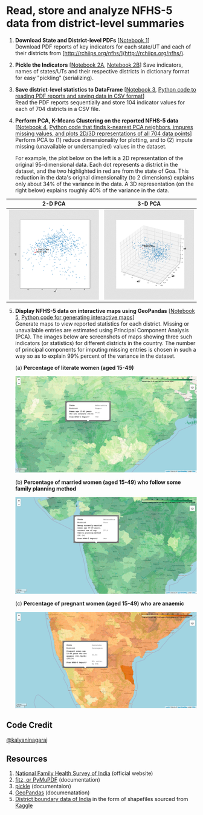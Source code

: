 # Read, store and analyze NFHS-5 data from district-level summaries

1. __Download State and District-level PDFs__ [[Notebook 1](https://nbviewer.org/github/kalyaninagaraj/NFHS5/blob/main/NOTEBOOKS/1_DownloadPDFs.ipynb)]  
   Download PDF reports of key indicators for each state/UT and each of their districts from [http://rchiips.org/nfhs/](http://rchiips.org/nfhs/).
   
2. __Pickle the Indicators__ [[Notebook 2A](https://nbviewer.org/github/kalyaninagaraj/NFHS5/blob/main/NOTEBOOKS/2A_PickleIndicators.ipynb), [Notebook 2B](https://nbviewer.org/github/kalyaninagaraj/NFHS5/blob/main/NOTEBOOKS/2B_Questions.ipynb)]
   Save indicators, names of states/UTs and their respective districts in dictionary format for easy "pickling" (serializing).  
   
3. __Save district-level statistics to DataFrame__ [[Notebook 3](https://nbviewer.org/github/kalyaninagaraj/NFHS5/blob/main/NOTEBOOKS/3_WriteToDataFrame.ipynb), [Python code to reading PDF reports and saving data in CSV format](CODE/NFHS5.py)]  
   Read the PDF reports sequentially and store 104 indicator values for each of 704 districts in a CSV file.
   
4. __Perform PCA, K-Means Clustering on the reported NFHS-5 data__ [[Notebook 4](https://github.com/kalyaninagaraj/NFHS5/blob/main/NOTEBOOKS/4_PCA.ipynb), [Python code that finds k-nearest PCA neighbors, impures missing values, and plots 2D/3D representations of all 704 data points](CODE/PCA.py)]  
   Perform PCA to (1) reduce dimensionality for plotting, and to (2) impute missing (unavailable or undersampled) values in the dataset. 
   
   For example, the plot below on the left is a 2D representation of the original 95-dimensional data. Each dot represents a district in the dataset, and  the two highlighted in red are from the state of Goa. This reduction in the data's orignal dimensionality (to 2 dimensions) explains only about 34% of the variance in the data. A 3D representation (on the right below) explains roughly 40% of the variance in the data.
   
|   2-D PCA                 |  3-D PCA                   |
|:-------------------------:|:-------------------------: |
| ![2D-PCA](IMAGES/PCA-2D.png) |  ![3D-PCA](IMAGES/PCA-3D.png) |
      
   
5. __Display NFHS-5 data on interactive maps using GeoPandas__ [[Notebook 5](https://github.com/kalyaninagaraj/NFHS5/blob/main/NOTEBOOKS/5_Merge%20GeoPandas%20Shapefile%20and%20NFHS-5%20DataFrames.ipynb), [Python code for generating interactive maps](CODE/plotMap.py)]  
   Generate maps to view reported statistics for each district. Missing or unavailable entries are estimated using Principal Component Analysis (PCA). The images below are screenshots of maps showing three such indicators (or statistics) for different districts in the country. The number of principal components for imputing missing entries is chosen in such a way so as to explain 99% percent of the variance in the dataset. 
   
   (a) __Percentage of literate women (aged 15-49)__   
   
   ![Q14](IMAGES/Q14.png)   
   
   (b) __Percentage of married women (aged 15-49) who follow some family planning method__  
   
   ![Q20](IMAGES/Q20.png)  
   
   (c) __Percentage of pregnant women (aged 15-49) who are anaemic__ 
   
   ![Q83](IMAGES/Q83.png)  
   
  
## Code Credit
[@kalyaninagaraj](https://github.com/kalyaninagaraj/)

## Resources
1. [National Family Health Survey of India](http://rchiips.org/nfhs/factsheet_NFHS-5.shtml) (official website)
2. [fitz, or PyMuPDF](https://pymupdf.readthedocs.io/en/latest/intro.html) (documentation)
3. [pickle](https://docs.python.org/3/library/pickle.html) (documentaion)
4. [GeoPandas](https://geopandas.org) (documenatation)
5. [District boundary data of India](https://www.kaggle.com/datasets/imdevskp/india-district-wise-shape-files) in the form of shapefiles sourced from [Kaggle](www.kaggle.com)
